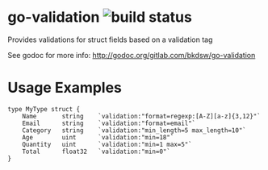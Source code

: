 # go-validation ![build status](https://ci.gitlab.com/projects/6771/status.png?ref=master)

Provides validations for struct fields based on a validation tag

See godoc for more info: http://godoc.org/gitlab.com/bkdsw/go-validation

# Usage Examples

```
type MyType struct {
    Name       string    `validation:"format=regexp:[A-Z][a-z]{3,12}"`
    Email      string    `validation:"format=email"`
    Category   string    `validation:"min_length=5 max_length=10"`
    Age        uint      `validation:"min=18"`
    Quantity   uint      `validation:"min=1 max=5"`
    Total      float32   `validation:"min=0"`
}
```
